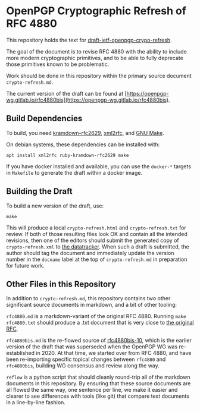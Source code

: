 # OpenPGP Cryptographic Refresh of RFC 4880

This repository holds the text for [draft-ietf-openpgp-crypo-refresh](https://datatracker.ietf.org/doc/draft-ietf-openpgp-crypto-refresh/).

The goal of the document is to revise RFC 4880 with the ability to include more modern cryptographic primitives, and to be able to fully deprecate those primitives known to be problematic.

Work should be done in this repository within the primary source document `crypto-refresh.md`.

The current version of the draft can be found at [https://openpgp-wg.gitlab.io/rfc4880bis](https://openpgp-wg.gitlab.io/rfc4880bis).

## Build Dependencies

To build, you need [kramdown-rfc2629](https://github.com/cabo/kramdown-rfc2629), [xml2rfc](https://pypi.org/project/xml2rfc/), and [GNU Make](https://www.gnu.org/software/make/).

On debian systems, these dependencies can be installed with:

    apt install xml2rfc ruby-kramdown-rfc2629 make

If you have docker installed and available, you can use the `docker-*` targets in `Makefile` to generate the draft within a docker image.

## Building the Draft

To build a new version of the draft, use:

    make

This will produce a local `crypto-refresh.html` and `crypto-refresh.txt` for review.
If both of those resulting files look OK and contain all the intended revisions, then one of the editors should submit the generated copy of `crypto-refresh.xml` to [the datatracker](https://datatracker.ietf.org/submit/).
When such a draft is submitted, the author should tag the document and immediately update the version number in the `docname` label at the top of `crypto-refresh.md` in preparation for future work.

## Other Files in this Repository

In addition to `crypto-refresh.md`, this repository contains two other significant source documents in markdown, and a bit of other tooling:

`rfc4880.md` is a markdown-variant of the original RFC 4880.
Running `make rfc4880.txt` should produce a .txt document that is very close to [the original RFC](https://tools.ietf.org/rfc/rfc4880.txt).

`rfc4880bis.md` is the re-flowed source of [rfc4880bis-10](https://datatracker.ietf.org/doc/draft-ietf-openpgp-rfc4880bis/10/), which is the earlier version of the draft that was superseded when the OpenPGP WG was re-established in 2020.
At that time, we started over from RFC 4880, and have been re-importing specific topical changes between `rfc4880` and `rfc4880bis`, building WG consensus and review along the way.

`reflow` is a python script that should cleanly round-trip all of the markdown documents in this repository.
By ensuring that these source documents are all flowed the same way, one sentence per line, we make it easier and clearer to see differences with tools (like git) that compare text documents in a line-by-line fashion.

